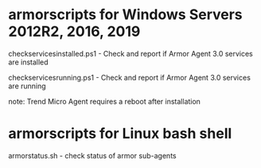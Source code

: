 # armorscripts for Windows Servers 2012R2, 2016, 2019
checkservicesinstalled.ps1 - Check and report if Armor Agent 3.0 services are installed

checkservicesrunning.ps1 - Check and report if Armor Agent 3.0 services are running

note: Trend Micro Agent requires a reboot after installation


# armorscripts for Linux bash shell

armorstatus.sh - check status of armor sub-agents
